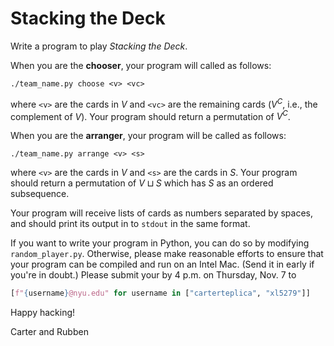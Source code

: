 # Stacking the Deck

Write a program to play *Stacking the Deck*.


When you are the **chooser**, your program will called as follows:
```
./team_name.py choose <v> <vc>
```
where `<v>` are the cards in $V$ and `<vc>` are the remaining cards ($V^C$, 
i.e., the complement of $V$). Your program should return a permutation
of $V^C$.


When you are the **arranger**, your program will be called as follows:
```
./team_name.py arrange <v> <s>
```
where `<v>` are the cards in $V$ and `<s>` are the cards in $S$. Your program
should return a permutation of $V \sqcup S$ which has $S$ as an ordered
subsequence.


Your program will receive lists of cards as numbers separated by spaces, and
should print its output in to `stdout` in the same format.


If you want to write your program in Python, you can do so by modifying
`random_player.py`. Otherwise, please make reasonable efforts to ensure that
your program can be compiled and run on an Intel Mac. (Send it in early if 
you're in doubt.) Please submit your by 4 p.m. on Thursday, Nov. 7 to
```python
[f"{username}@nyu.edu" for username in ["carterteplica", "xl5279"]]
```


Happy hacking!

Carter and Rubben
